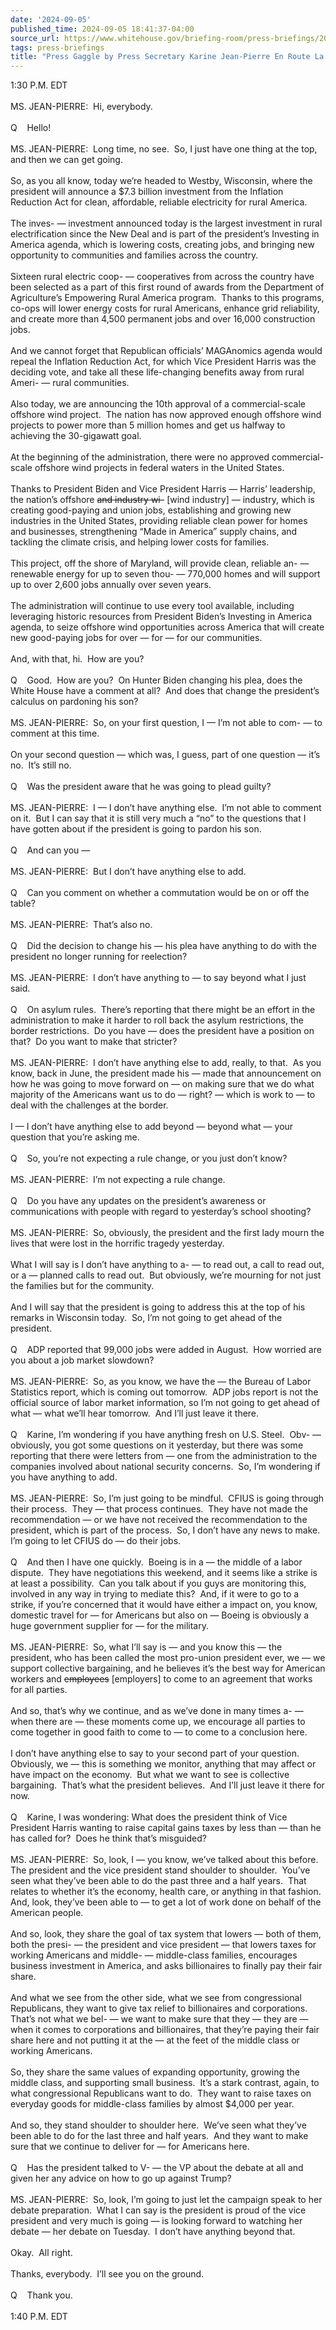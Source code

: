 ```yaml
---
date: '2024-09-05'
published_time: 2024-09-05 18:41:37-04:00
source_url: https://www.whitehouse.gov/briefing-room/press-briefings/2024/09/05/press-gaggle-by-press-secretary-karine-jean-pierre-en-route-la-crosse-wi/
tags: press-briefings
title: "Press Gaggle by Press Secretary Karine Jean-Pierre En Route La Crosse,\_WI"
---
```

 
1:30 P.M. EDT  
   
MS. JEAN-PIERRE:  Hi, everybody.  
   
Q    Hello!  
   
MS. JEAN-PIERRE:  Long time, no see.  So, I just have one thing at the
top, and then we can get going.  
   
So, as you all know, today we’re headed to Westby, Wisconsin, where the
president will announce a $7.3 billion investment from the Inflation
Reduction Act for clean, affordable, reliable electricity for rural
America.  
   
The inves- — investment announced today is the largest investment in
rural electrification since the New Deal and is part of the president’s
Investing in America agenda, which is lowering costs, creating jobs, and
bringing new opportunity to communities and families across the
country.  
   
Sixteen rural electric coop- — cooperatives from across the country have
been selected as a part of this first round of awards from the
Department of Agriculture’s Empowering Rural America program.  Thanks to
this programs, co-ops will lower energy costs for rural Americans,
enhance grid reliability, and create more than 4,500 permanent jobs and
over 16,000 construction jobs.  
   
And we cannot forget that Republican officials’ MAGAnomics agenda would
repeal the Inflation Reduction Act, for which Vice President Harris was
the deciding vote, and take all these life-changing benefits away from
rural Ameri- — rural communities.  
   
Also today, we are announcing the 10th approval of a commercial-scale
offshore wind project.  The nation has now approved enough offshore wind
projects to power more than 5 million homes and get us halfway to
achieving the 30-gigawatt goal.  
   
At the beginning of the administration, there were no approved
commercial-scale offshore wind projects in federal waters in the United
States.  
   
Thanks to President Biden and Vice President Harris — Harris’
leadership, the nation’s offshore <s>and industry wi-</s> \[wind
industry\] — industry, which is creating good-paying and union jobs,
establishing and growing new industries in the United States, providing
reliable clean power for homes and businesses, strengthening “Made in
America” supply chains, and tackling the climate crisis, and helping
lower costs for families.  
   
This project, off the shore of Maryland, will provide clean, reliable
an- — renewable energy for up to seven thou- — 770,000 homes and will
support up to over 2,600 jobs annually over seven years.  
   
The administration will continue to use every tool available, including
leveraging historic resources from President Biden’s Investing in
America agenda, to seize offshore wind opportunities across America that
will create new good-paying jobs for over — for — for our communities.  
   
And, with that, hi.  How are you?  
   
Q    Good.  How are you?  On Hunter Biden changing his plea, does the
White House have a comment at all?  And does that change the president’s
calculus on pardoning his son?  
   
MS. JEAN-PIERRE:  So, on your first question, I — I’m not able to com- —
to comment at this time.  
   
On your second question — which was, I guess, part of one question —
it’s no.  It’s still no.  
   
Q    Was the president aware that he was going to plead guilty?  
   
MS. JEAN-PIERRE:  I — I don’t have anything else.  I’m not able to
comment on it.  But I can say that it is still very much a “no” to the
questions that I have gotten about if the president is going to pardon
his son.  
   
Q    And can you —  
   
MS. JEAN-PIERRE:  But I don’t have anything else to add.  
   
Q    Can you comment on whether a commutation would be on or off the
table?  
   
MS. JEAN-PIERRE:  That’s also no.  
   
Q    Did the decision to change his — his plea have anything to do with
the president no longer running for reelection?  
   
MS. JEAN-PIERRE:  I don’t have anything to — to say beyond what I just
said.  
   
Q    On asylum rules.  There’s reporting that there might be an effort
in the administration to make it harder to roll back the asylum
restrictions, the border restrictions.  Do you have — does the president
have a position on that?  Do you want to make that stricter?  
   
MS. JEAN-PIERRE:  I don’t have anything else to add, really, to that. 
As you know, back in June, the president made his — made that
announcement on how he was going to move forward on — on making sure
that we do what majority of the Americans want us to do — right? — which
is work to — to deal with the challenges at the border.  
   
I — I don’t have anything else to add beyond — beyond what — your
question that you’re asking me.  
   
Q    So, you’re not expecting a rule change, or you just don’t know?  
   
MS. JEAN-PIERRE:  I’m not expecting a rule change.  
   
Q    Do you have any updates on the president’s awareness or
communications with people with regard to yesterday’s school shooting?  
   
MS. JEAN-PIERRE:  So, obviously, the president and the first lady mourn
the lives that were lost in the horrific tragedy yesterday.  
   
What I will say is I don’t have anything to a- — to read out, a call to
read out, or a — planned calls to read out.  But obviously, we’re
mourning for not just the families but for the community.   
   
And I will say that the president is going to address this at the top of
his remarks in Wisconsin today.  So, I’m not going to get ahead of the
president.  
   
Q    ADP reported that 99,000 jobs were added in August.  How worried
are you about a job market slowdown?  
   
MS. JEAN-PIERRE:  So, as you know, we have the — the Bureau of Labor
Statistics report, which is coming out tomorrow.  ADP jobs report is not
the official source of labor market information, so I’m not going to get
ahead of what — what we’ll hear tomorrow.  And I’ll just leave it
there.  
   
Q    Karine, I’m wondering if you have anything fresh on U.S. Steel. 
Obv- — obviously, you got some questions on it yesterday, but there was
some reporting that there were letters from — one from the
administration to the companies involved about national security
concerns.  So, I’m wondering if you have anything to add.  
   
MS. JEAN-PIERRE:  So, I’m just going to be mindful.  CFIUS is going
through their process.  They — that process continues.  They have not
made the recommendation — or we have not received the recommendation to
the president, which is part of the process.  So, I don’t have any news
to make.  I’m going to let CFIUS do — do their jobs.  
   
Q    And then I have one quickly.  Boeing is in a — the middle of a
labor dispute.  They have negotiations this weekend, and it seems like a
strike is at least a possibility.  Can you talk about if you guys are
monitoring this, involved in any way in trying to mediate this?  And, if
it were to go to a strike, if you’re concerned that it would have either
a impact on, you know, domestic travel for — for Americans but also on —
Boeing is obviously a huge government supplier for — for the military.  
   
MS. JEAN-PIERRE:  So, what I’ll say is — and you know this — the
president, who has been called the most pro-union president ever, we —
we support collective bargaining, and he believes it’s the best way for
American workers and <s>employees</s> \[employers\] to come to an
agreement that works for all parties.   
   
And so, that’s why we continue, and as we’ve done in many times a- —
when there are — these moments come up, we encourage all parties to come
together in good faith to come to — to come to a conclusion here.   
   
I don’t have anything else to say to your second part of your question. 
Obviously, we — this is something we monitor, anything that may affect
or have impact on the economy.  But what we want to see is collective
bargaining.  That’s what the president believes.  And I’ll just leave it
there for now.  
   
Q    Karine, I was wondering: What does the president think of Vice
President Harris wanting to raise capital gains taxes by less than —
than he has called for?  Does he think that’s misguided?  
   
MS. JEAN-PIERRE:  So, look, I — you know, we’ve talked about this
before.  The president and the vice president stand shoulder to
shoulder.  You’ve seen what they’ve been able to do the past three and a
half years.  That relates to whether it’s the economy, health care, or
anything in that fashion.  And, look, they’ve been able to — to get a
lot of work done on behalf of the American people.   
   
And so, look, they share the goal of tax system that lowers — both of
them, both the presi- — the president and vice president — that lowers
taxes for working Americans and middle- — middle-class families,
encourages business investment in America, and asks billionaires to
finally pay their fair share.   
   
And what we see from the other side, what we see from congressional
Republicans, they want to give tax relief to billionaires and
corporations.  That’s not what we bel- — we want to make sure that they
— they are — when it comes to corporations and billionaires, that
they’re paying their fair share here and not putting it at the — at the
feet of the middle class or working Americans.   
   
So, they share the same values of expanding opportunity, growing the
middle class, and supporting small business.  It’s a stark contrast,
again, to what congressional Republicans want to do.  They want to raise
taxes on everyday goods for middle-class families by almost $4,000 per
year.   
   
And so, they stand shoulder to shoulder here.  We’ve seen what they’ve
been able to do for the last three and half years.  And they want to
make sure that we continue to deliver for — for Americans here.  
   
Q    Has the president talked to V- — the VP about the debate at all and
given her any advice on how to go up against Trump?  
   
MS. JEAN-PIERRE:  So, look, I’m going to just let the campaign speak to
her debate preparation.  What I can say is the president is proud of the
vice president and very much is going — is looking forward to watching
her debate — her debate on Tuesday.  I don’t have anything beyond
that.   
   
Okay.  All right.   
   
Thanks, everybody.  I’ll see you on the ground.  
   
Q    Thank you.  
   
1:40 P.M. EDT
